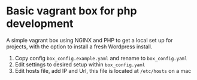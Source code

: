 # Basic vagrant box for php development
A simple vagrant box using NGINX and PHP to get a local set up for projects, with the option to install a fresh Wordpress install.


1. Copy config `box_config.example.yaml` and rename to `box_config.yaml`
2. Edit settings to desired setup within `box_config.yaml`
3. Edit hosts file, add IP and Url, this file is located at `/etc/hosts` on a mac

